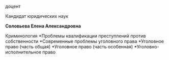 доцент

Кандидат юридических наук

**Соловьева Елена Александровна**

Криминология
	*Проблемы квалификации преступлений против собственности
	*Современные проблемы уголовного права
	*Уголовное право (часть общая)
	*Уголовное право (часть особенная)
	*Уголовно-исполнительное право